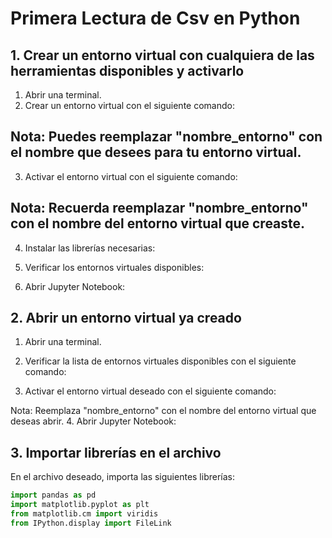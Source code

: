# Primera Lectura de Csv en Python

## 1. Crear un entorno virtual con cualquiera de las herramientas disponibles y activarlo

1. Abrir una terminal.
2. Crear un entorno virtual con el siguiente comando:


## Nota: Puedes reemplazar "nombre_entorno" con el nombre que desees para tu entorno virtual.

3. Activar el entorno virtual con el siguiente comando:

## Nota: Recuerda reemplazar "nombre_entorno" con el nombre del entorno virtual que creaste.

4. Instalar las librerías necesarias:

5. Verificar los entornos virtuales disponibles:

6. Abrir Jupyter Notebook:


## 2. Abrir un entorno virtual ya creado

1. Abrir una terminal.
2. Verificar la lista de entornos virtuales disponibles con el siguiente comando:

3. Activar el entorno virtual deseado con el siguiente comando:

Nota: Reemplaza "nombre_entorno" con el nombre del entorno virtual que deseas abrir.
4. Abrir Jupyter Notebook:


## 3. Importar librerías en el archivo

En el archivo deseado, importa las siguientes librerías:

```python
import pandas as pd
import matplotlib.pyplot as plt
from matplotlib.cm import viridis
from IPython.display import FileLink
